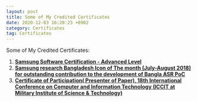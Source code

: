 ```yaml
---
layout: post 
title: Some of My Credited Certificates
date: 2020-12-03 16:20:23 +0902
category: Certificates
tag: Certificates
---
```

Some of My Credited Certificates:

1. [**Samsung Software Certification - Advanced Level**](https://github.com/ShihabYasin/shihabyasin.github.io/blob/gh-pages/Certificates/samsung-soft-cert.png)
2. [**Samsung research Bangladesh Icon of The month (July-August 2018) for outstanding contribution to the development of Bangla ASR PoC**](https://github.com/ShihabYasin/shihabyasin.github.io/blob/gh-pages/public/img/srbd-iom.jpeg)
3. [**Certificate of Participation( Presenter of Paper), 18th International Conference on Computer and Information Technology (ICCIT at Military Institute of Science & Technology)**](https://github.com/ShihabYasin/shihabyasin.github.io/blob/gh-pages/Certificates/iccit-2015.png)
